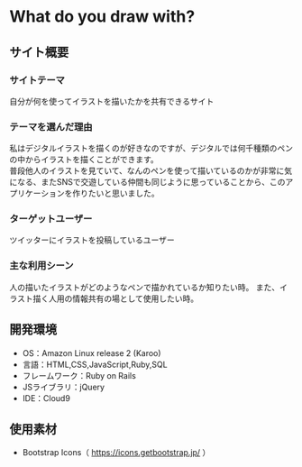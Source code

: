 # What do you draw with?

## サイト概要
### サイトテーマ
自分が何を使ってイラストを描いたかを共有できるサイト


### テーマを選んだ理由
私はデジタルイラストを描くのが好きなのですが、デジタルでは何千種類のペンの中からイラストを描くことができます。<br>
普段他人のイラストを見ていて、なんのペンを使って描いているのかが非常に気になる、またSNSで交遊している仲間も同じように思っていることから、このアプリケーションを作りたいと思いました。

### ターゲットユーザー
ツイッターにイラストを投稿しているユーザー

### 主な利用シーン
人の描いたイラストがどのようなペンで描かれているか知りたい時。
また、イラスト描く人用の情報共有の場として使用したい時。

## 開発環境
- OS：Amazon Linux release 2 (Karoo)
- 言語：HTML,CSS,JavaScript,Ruby,SQL
- フレームワーク：Ruby on Rails
- JSライブラリ：jQuery
- IDE：Cloud9

## 使用素材
- Bootstrap Icons（ https://icons.getbootstrap.jp/ ）